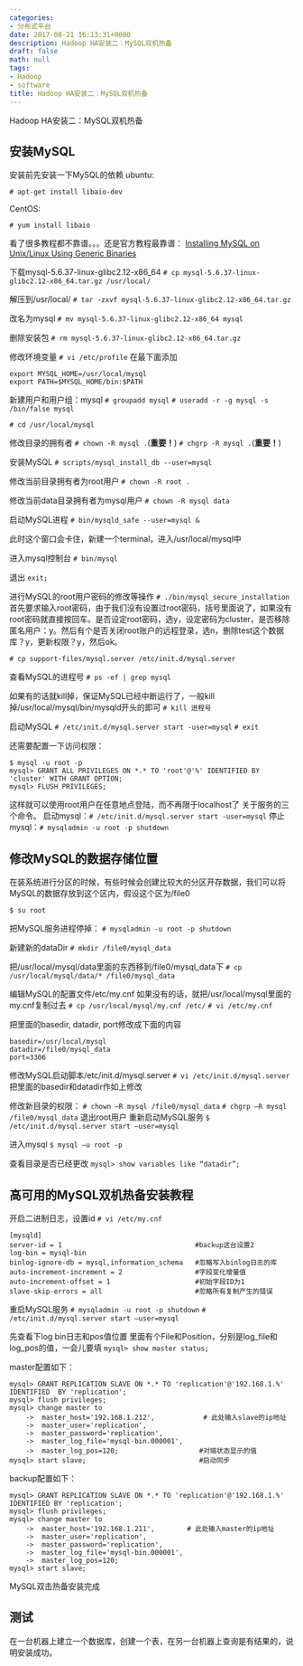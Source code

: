 ```yaml
---
categories:
- 分布式平台
date: 2017-08-21 16:13:31+0000
description: Hadoop HA安装二：MySQL双机热备
draft: false
math: null
tags:
- Hadoop
- software
title: Hadoop HA安装二：MySQL双机热备
---
```

Hadoop HA安装二：MySQL双机热备

<!--more-->

## 安装MySQL
安装前先安装一下MySQL的依赖
ubuntu:
```
# apt-get install libaio-dev
```

CentOS:
```
# yum install libaio
```

看了很多教程都不靠谱。。。还是官方教程最靠谱：
[Installing MySQL on Unix/Linux Using Generic Binaries](https://dev.mysql.com/doc/refman/5.6/en/binary-installation.html)

下载mysql-5.6.37-linux-glibc2.12-x86_64
`# cp mysql-5.6.37-linux-glibc2.12-x86_64.tar.gz /usr/local/`

解压到/usr/local/
`# tar -zxvf mysql-5.6.37-linux-glibc2.12-x86_64.tar.gz`

改名为mysql
`# mv mysql-5.6.37-linux-glibc2.12-x86_64 mysql`

删除安装包
`# rm mysql-5.6.37-linux-glibc2.12-x86_64.tar.gz`

修改环境变量
`# vi /etc/profile`
在最下面添加
```
export MYSQL_HOME=/usr/local/mysql
export PATH=$MYSQL_HOME/bin:$PATH
```

新建用户和用户组：mysql
`# groupadd mysql`
`# useradd -r -g mysql -s /bin/false mysql`

`# cd /usr/local/mysql`

修改目录的拥有者
`# chown -R mysql .`(**重要！**)
`# chgrp -R mysql .`(**重要！**)

安装MySQL
`# scripts/mysql_install_db --user=mysql`

修改当前目录拥有者为root用户
`# chown -R root .`

修改当前data目录拥有者为mysql用户
`# chown -R mysql data`

启动MySQL进程
`# bin/mysqld_safe --user=mysql &`

此时这个窗口会卡住，新建一个terminal，进入/usr/local/mysql中

进入mysql控制台
`# bin/mysql`

退出
`exit;`

进行MySQL的root用户密码的修改等操作
`# ./bin/mysql_secure_installation`
首先要求输入root密码，由于我们没有设置过root密码，括号里面说了，如果没有root密码就直接按回车。是否设定root密码，选y，设定密码为cluster，是否移除匿名用户：y。然后有个是否关闭root账户的远程登录，选n，删除test这个数据库？y，更新权限？y，然后ok。

`# cp support-files/mysql.server /etc/init.d/mysql.server`

查看MySQL的进程号
`# ps -ef | grep mysql`

如果有的话就kill掉，保证MySQL已经中断运行了，一般kill掉/usr/local/mysql/bin/mysqld开头的即可
`# kill 进程号`

启动MySQL
`# /etc/init.d/mysql.server start -user=mysql`
`# exit`


还需要配置一下访问权限：
```
$ mysql -u root -p
mysql> GRANT ALL PRIVILEGES ON *.* TO 'root'@'%' IDENTIFIED BY 'cluster' WITH GRANT OPTION;
mysql> FLUSH PRIVILEGES;
```

这样就可以使用root用户在任意地点登陆，而不再限于localhost了
关于服务的三个命令。
启动mysql：`# /etc/init.d/mysql.server start -user=mysql`
停止mysql：`# mysqladmin -u root -p shutdown`

## 修改MySQL的数据存储位置
在装系统进行分区的时候，有些时候会创建比较大的分区开存数据，我们可以将MySQL的数据存放到这个区内，假设这个区为/file0

`$ su root`

把MySQL服务进程停掉：
`# mysqladmin -u root -p shutdown`

新建新的dataDir
`# mkdir /file0/mysql_data`

把/usr/local/mysql/data里面的东西移到/file0/mysql_data下
`# cp /usr/local/mysql/data/* /file0/mysql_data`

编辑MySQL的配置文件/etc/my.cnf
如果没有的话，就把/usr/local/mysql里面的my.cnf复制过去
`# cp /usr/local/mysql/my.cnf /etc/`
`# vi /etc/my.cnf`

把里面的basedir, datadir, port修改成下面的内容
```
basedir=/usr/local/mysql
datadir=/file0/mysql_data
port=3306
```

修改MySQL启动脚本/etc/init.d/mysql.server
`# vi /etc/init.d/mysql.server`
把里面的basedir和datadir作如上修改

修改新目录的权限：
`# chown –R mysql /file0/mysql_data`
`# chgrp –R mysql /file0/mysql_data`
退出root用户
重新启动MySQL服务
`$ /etc/init.d/mysql.server start –user=mysql`

进入mysql
`$ mysql –u root -p`

查看目录是否已经更改
`mysql> show variables like “datadir”;`

## 高可用的MySQL双机热备安装教程
开启二进制日志，设置id
`# vi /etc/my.cnf`
```
[mysqld]
server-id = 1                                 #backup这台设置2
log-bin = mysql-bin
binlog-ignore-db = mysql,information_schema   #忽略写入binlog日志的库
auto-increment-increment = 2                  #字段变化增量值
auto-increment-offset = 1                     #初始字段ID为1
slave-skip-errors = all                       #忽略所有复制产生的错误    
```

重启MySQL服务
`# mysqladmin -u root -p shutdown`
`# /etc/init.d/mysql.server start –user=mysql`

先查看下log bin日志和pos值位置
里面有个File和Position，分别是log_file和log_pos的值，一会儿要填
`mysql> show master status;`

master配置如下：
```
mysql> GRANT REPLICATION SLAVE ON *.* TO 'replication'@'192.168.1.%' IDENTIFIED  BY 'replication';
mysql> flush privileges;
mysql> change master to
    ->  master_host='192.168.1.212',            # 此处输入slave的ip地址
    ->  master_user='replication',
    ->  master_password='replication',
    ->  master_log_file='mysql-bin.000001',
    ->  master_log_pos=120;                    #对端状态显示的值
mysql> start slave;                            #启动同步
```

backup配置如下：
```
mysql> GRANT REPLICATION SLAVE ON *.* TO 'replication'@'192.168.1.%' IDENTIFIED BY 'replication';
mysql> flush privileges;
mysql> change master to
    ->  master_host='192.168.1.211',        # 此处输入master的ip地址
    ->  master_user='replication',
    ->  master_password='replication',
    ->  master_log_file='mysql-bin.000001',
    ->  master_log_pos=120;
mysql> start slave;
```

MySQL双击热备安装完成

## 测试
在一台机器上建立一个数据库，创建一个表，在另一台机器上查询是有结果的，说明安装成功。